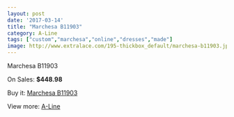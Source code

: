 ```yaml
---
layout: post
date: '2017-03-14'
title: "Marchesa B11903"
category: A-Line
tags: ["custom","marchesa","online","dresses","made"]
image: http://www.extralace.com/195-thickbox_default/marchesa-b11903.jpg
---
```

Marchesa B11903

On Sales: **$448.98**
<a href="https://www.extralace.com/a-line/88-marchesa-b11903.html"><amp-img layout="responsive" width="600" height="600" src="//www.extralace.com/195-thickbox_default/marchesa-b11903.jpg" alt="Marchesa B11903 0" /></a>

Buy it: [Marchesa B11903](https://www.extralace.com/a-line/88-marchesa-b11903.html "Marchesa B11903")

View more: [A-Line](https://www.extralace.com/2-a-line "A-Line")